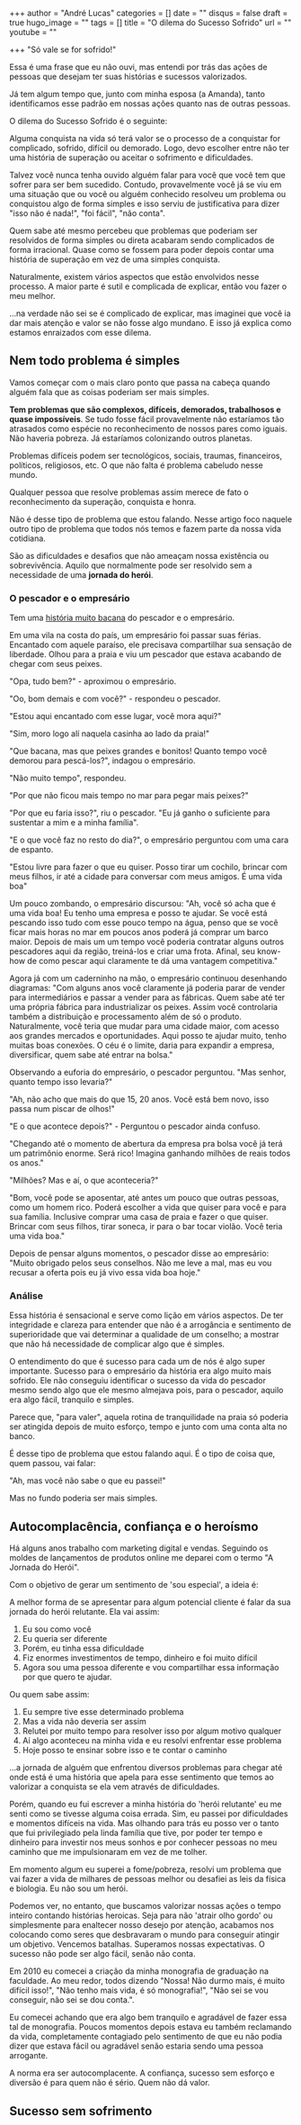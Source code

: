 +++
author = "André Lucas"
categories = []
date = ""
disqus = false
draft = true
hugo_image = ""
tags = []
title = "O dilema do Sucesso Sofrido"
url = ""
youtube = ""

+++
"Só vale se for sofrido!"

Essa é uma frase que eu não ouvi, mas entendi por trás das ações de pessoas que desejam ter suas histórias e sucessos valorizados.

Já tem algum tempo que, junto com minha esposa (a Amanda), tanto identificamos esse padrão em nossas ações quanto nas de outras pessoas.

O dilema do Sucesso Sofrido é o seguinte:

Alguma conquista na vida só terá valor se o processo de a conquistar for complicado, sofrido, difícil ou demorado. Logo, devo escolher entre não ter uma história de superação ou aceitar o sofrimento e dificuldades.

Talvez você nunca tenha ouvido alguém falar para você que você tem que sofrer para ser bem sucedido. Contudo, provavelmente você já se viu em uma situação que ou você ou alguém conhecido resolveu um problema ou conquistou algo de forma simples e isso serviu de justificativa para dizer "isso não é nada!", "foi fácil", "não conta".

Quem sabe até mesmo percebeu que problemas que poderiam ser resolvidos de forma simples ou direta acabaram sendo complicados de forma irracional. Quase como se fossem para poder depois contar uma história de superação em vez de uma simples conquista.

Naturalmente, existem vários aspectos que estão envolvidos nesse processo. A maior parte é sutil e complicada de explicar, então vou fazer o meu melhor.

...na verdade não sei se é complicado de explicar, mas imaginei que você ia dar mais atenção e valor se não fosse algo mundano. E isso já explica como estamos enraizados com esse dilema.

## Nem todo problema é simples

Vamos começar com o mais claro ponto que passa na cabeça quando alguém fala que as coisas poderiam ser mais simples.

**Tem problemas que são complexos, difíceis, demorados, trabalhosos e quase impossíveis**. Se tudo fosse fácil provavelmente não estaríamos tão atrasados como espécie no reconhecimento de nossos pares como iguais. Não haveria pobreza. Já estaríamos colonizando outros planetas.

Problemas difíceis podem ser tecnológicos, sociais, traumas, financeiros, políticos, religiosos, etc. O que não falta é problema cabeludo nesse mundo.

Qualquer pessoa que resolve problemas assim merece de fato o reconhecimento da superação, conquista e honra.

Não é desse tipo de problema que estou falando. Nesse artigo foco naquele outro tipo de problema que todos nós temos e fazem parte da nossa vida cotidiana.

São as dificuldades e desafios que não ameaçam nossa existência ou sobrevivência. Aquilo que normalmente pode ser resolvido sem a necessidade de uma **jornada do herói**.

### O pescador e o empresário

Tem uma [história muito bacana](http://www.zsc.com.br/O%20Sabio%20Pescador.htm) do pescador e o empresário.

Em uma vila na costa do país, um empresário foi passar suas férias. Encantado com aquele paraíso, ele precisava compartilhar sua sensação de liberdade. Olhou para a praia e viu um pescador que estava acabando de chegar com seus peixes.

"Opa, tudo bem?" - aproximou o empresário.

"Oo, bom demais e com você?" - respondeu o pescador.

"Estou aqui encantado com esse lugar, você mora aqui?"

"Sim, moro logo alí naquela casinha ao lado da praia!"

"Que bacana, mas que peixes grandes e bonitos! Quanto tempo você demorou para pescá-los?", indagou o empresário.

"Não muito tempo", respondeu.

"Por que não ficou mais tempo no mar para pegar mais peixes?"

"Por que eu faria isso?", riu o pescador. "Eu já ganho o suficiente para sustentar a mim e a minha família".

"E o que você faz no resto do dia?", o empresário perguntou com uma cara de espanto.

"Estou livre para fazer o que eu quiser. Posso tirar um cochilo, brincar com meus filhos, ir até a cidade para conversar com meus amigos. É uma vida boa"

Um pouco zombando, o empresário discursou: "Ah, você só acha que é uma vida boa! Eu tenho uma empresa e posso te ajudar. Se você está pescando isso tudo com esse pouco tempo na água, penso que se você ficar mais horas no mar em poucos anos poderá já comprar um barco maior. Depois de mais um um tempo você poderia contratar alguns outros pescadores aqui da região, treiná-los e criar uma frota. Afinal, seu know-how de como pescar aqui claramente te dá uma vantagem competitiva."

Agora já com um caderninho na mão, o empresário continuou desenhando diagramas: "Com alguns anos você claramente já poderia parar de vender para intermediários e passar a vender para as fábricas. Quem sabe até ter uma própria fábrica para industrializar os peixes. Assim você controlaria também a distribuição e processamento além de só o produto. Naturalmente, você teria que mudar para uma cidade maior, com acesso aos grandes mercados e oportunidades. Aqui posso te ajudar muito, tenho muitas boas conexões. O céu é o limite, daria para expandir a empresa, diversificar, quem sabe até entrar na bolsa."

Observando a euforia do empresário, o pescador perguntou. "Mas senhor, quanto tempo isso levaria?"

"Ah, não acho que mais do que 15, 20 anos. Você está bem novo, isso passa num piscar de olhos!"

"E o que acontece depois?" - Perguntou o pescador ainda confuso.

"Chegando até o momento de abertura da empresa pra bolsa você já terá um patrimônio enorme. Será rico! Imagina ganhando milhões de reais todos os anos."

"Milhões? Mas e aí, o que aconteceria?"

"Bom, você pode se aposentar, até antes um pouco que outras pessoas, como um homem rico. Poderá escolher a vida que quiser para você e para sua família. Inclusive comprar uma casa de praia e fazer o que quiser. Brincar com seus filhos, tirar soneca, ir para o bar tocar violão. Você teria uma vida boa."

Depois de pensar alguns momentos, o pescador disse ao empresário: "Muito obrigado pelos seus conselhos. Não me leve a mal, mas eu vou recusar a oferta pois eu já vivo essa vida boa hoje."

### Análise

Essa história é sensacional e serve como lição em vários aspectos. De ter integridade e clareza para entender que não é a arrogância e sentimento de superioridade que vai determinar a qualidade de um conselho; a mostrar que não há necessidade de complicar algo que é simples.

O entendimento do que é sucesso para cada um de nós é algo super importante. Sucesso para o empresário da história era algo muito mais sofrido. Ele não conseguiu identificar o sucesso da vida do pescador mesmo sendo algo que ele mesmo almejava pois, para o pescador, aquilo era algo fácil, tranquilo e simples.

Parece que, "para valer", aquela rotina de tranquilidade na praia só poderia ser atingida depois de muito esforço, tempo e junto com uma conta alta no banco.

É desse tipo de problema que estou falando aqui. É o tipo de coisa que, quem passou, vai falar:

"Ah, mas você não sabe o que eu passei!"

Mas no fundo poderia ser mais simples.

## Autocomplacência, confiança e o heroísmo

Há alguns anos trabalho com marketing digital e vendas. Seguindo os moldes de lançamentos de produtos online me deparei com o termo "A Jornada do Herói".

Com o objetivo de gerar um sentimento de 'sou especial', a ideia é:

A melhor forma de se apresentar para algum potencial cliente é falar da sua jornada do herói relutante. Ela vai assim:

1. Eu sou como você
2. Eu queria ser diferente
3. Porém, eu tinha essa dificuldade
4. Fiz enormes investimentos de tempo, dinheiro e foi muito difícil
5. Agora sou uma pessoa diferente e vou compartilhar essa informação por que quero te ajudar.

Ou quem sabe assim:

1. Eu sempre tive esse determinado problema
2. Mas a vida não deveria ser assim
3. Relutei por muito tempo para resolver isso por algum motivo qualquer
4. Aí algo aconteceu na minha vida e eu resolvi enfrentar esse problema
5. Hoje posso te ensinar sobre isso e te contar o caminho

...a jornada de alguém que enfrentou diversos problemas para chegar até onde está é uma história que apela para esse sentimento que temos ao valorizar a conquista se ela vem através de dificuldades.

Porém, quando eu fui escrever a minha história do 'herói relutante' eu me senti como se tivesse alguma coisa errada. Sim, eu passei por dificuldades e momentos difíceis na vida. Mas olhando para trás eu posso ver o tanto que fui privilegiado pela linda família que tive, por poder ter tempo e dinheiro para investir nos meus sonhos e por conhecer pessoas no meu caminho que me impulsionaram em vez de me tolher.

Em momento algum eu superei a fome/pobreza, resolvi um problema que vai fazer a vida de milhares de pessoas melhor ou desafiei as leis da física e biologia. Eu não sou um  herói.

Podemos ver, no entanto, que buscamos valorizar nossas ações o tempo inteiro contando histórias heroicas. Seja para não 'atrair olho gordo' ou simplesmente para enaltecer nosso desejo por atenção, acabamos nos colocando como seres que desbravaram o mundo para conseguir atingir um objetivo. Vencemos batalhas. Superamos nossas expectativas. O sucesso não pode ser algo fácil, senão não conta.

Em 2010 eu comecei a criação da minha monografia de graduação na faculdade. Ao meu redor, todos dizendo "Nossa! Não durmo mais, é muito difícil isso!", "Não tenho mais vida, é só monografia!", "Não sei se vou conseguir, não sei se dou conta.".

Eu comecei achando que era algo bem tranquilo e agradável de fazer essa tal de monografia. Poucos momentos depois estava eu também reclamando da vida, completamente contagiado pelo sentimento de que eu não podia dizer que estava fácil ou agradável senão estaria sendo uma pessoa arrogante.

A norma era ser autocomplacente. A confiança, sucesso sem esforço e diversão é para quem não é sério. Quem não dá valor.

## Sucesso sem sofrimento